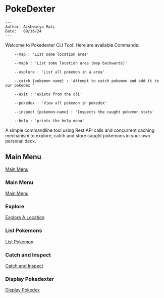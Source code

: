 # PokeDexter

```
---
Author: Aishwarya Mali
Date:   09/16/24
---
```

Welcome to Pokedexter CLI Tool:
Here are available Commands:

        --map : 'List some location ares'

        --mapb : 'List some location ares (map backwards)'

        --explore : 'List all pokemon in a area'

        --catch {pokemon name} : 'Attempt to catch pokemon and add it to our pokedex '

        --exit : 'exists from the cli'

        --pokedex : 'View all pokemon in pokedex'

        --inspect {pokemon-name} : 'Inspects the caught pokemon stats'

        --help : 'prints the help menu'

A simple commandline tool using Rest API calls and concurrent caching mechanism to explore, catch and store caught pokemons in your own personal deck.

## Main Menu

[Main Menu](https://github.com/ashm8206/pokedexter/blob/main/assets/MainMenu.png)

### Main Menu

[Main Menu](https://github.com/ashm8206/pokedexter/blob/main/assets/MainMenu.png)

### Explore

[Explore A Location](https://github.com/ashm8206/pokedexter/blob/main/assets/explore.png)

### List Pokemons

[List Pokemon](https://github.com/ashm8206/pokedexter/blob/main/assets/ListPokemon.png)

### Catch and Inspect

[Catch and Inspect](https://github.com/ashm8206/pokedexter/blob/main/assets/CatchAndInspect.png)

### Display Pokedexter

[Display Pokedex](https://github.com/ashm8206/pokedexter/blob/main/assets/DispayPokeDexter.png)
